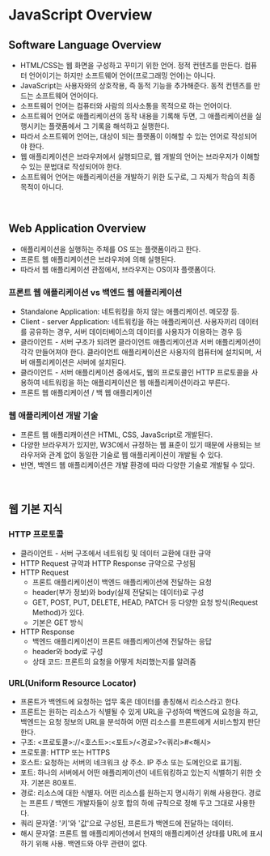 # JavaScript Overview

## Software Language Overview
- HTML/CSS는 웹 화면을 구성하고 꾸미기 위한 언어. 정적 컨텐츠를 만든다. 컴퓨터 언어이기는 하지만 소프트웨어 언어(프로그래밍 언어)는 아니다.
- JavaScript는 사용자와의 상호작용, 즉 동적 기능을 추가해준다. 동적 컨텐츠를 만드는 소프트웨어 언어이다.
- 소프트웨어 언어는 컴퓨터와 사람의 의사소통을 목적으로 하는 언어이다.
- 소프트웨어 언어로 애플리케이션의 동작 내용을 기록해 두면, 그 애플리케이션을 실행시키는 플랫폼에서 그 기록을 해석하고 실행한다.
- 따라서 소프트웨어 언어는, 대상이 되는 플랫폼이 이해할 수 있는 언어로 작성되어야 한다.
- 웹 애플리케이션은 브라우저에서 실행되므로, 웹 개발의 언어는 브라우저가 이해할 수 있는 문법대로 작성되어야 한다.
- 소프트웨어 언어는 애플리케이션을 개발하기 위한 도구로, 그 자체가 학습의 최종 목적이 아니다.

<br>

## Web Application Overview
- 애플리케이션을 실행하는 주체를 OS 또는 플랫폼이라고 한다.
- 프론트 웹 애플리케이션은 브라우저에 의해 실행된다.
- 따라서 웹 애플리케이션 관점에서, 브라우저는 OS이자 플랫폼이다.

### 프론트 웹 애플리케이션 vs 백엔드 웹 애플리케이션
- Standalone Application: 네트워킹을 하지 않는 애플리케이션. 메모장 등.
- Client - server Application: 네트워킹을 하는 애플리케이션. 사용자끼리 데이터를 공유하는 경우, 서버 데이터베이스의 데이터를 사용자가 이용하는 경우 등
- 클라이언트 - 서버 구조가 되려면 클라이언트 애플리케이션과 서버 애플리케이션이 각각 만들어져야 한다. 클라이언트 애플리케이션은 사용자의 컴퓨터에 설치되며, 서버 애플리케이션은 서버에 설치된다.
- 클라이언트 - 서버 애플리케이션 중에서도, 웹의 프로토콜인 HTTP 프로토콜을 사용하여 네트워킹을 하는 애플리케이션은 웹 애플리케이션이라고 부른다.
- 프론트 웹 애플리케이션 / 백 웹 애플리케이션

### 웹 애플리케이션 개발 기술
- 프론트 웹 애플리캐이션은 HTML, CSS, JavaScript로 개발된다.
- 다양한 브라우저가 있지만, W3C에서 규정하는 웹 표준이 있기 때문에 사용되는 브라우저와 관계 없이 동일한 기술로 웹 애플리케이션이 개발될 수 있다.
- 반면, 백엔드 웹 애플리케이션은 개발 환경에 따라 다양한 기술로 개발될 수 있다.

<br>

## 웹 기본 지식
### HTTP 프로토콜
- 클라이언트 - 서버 구조에서 네트워킹 및 데이터 교환에 대한 규약
- HTTP Request 규약과 HTTP Response 규약으로 구성됨
- HTTP Request
    - 프론트 애플리케이션이 백엔드 애플리케이션에 전달하는 요청
    - header(부가 정보)와 body(실제 전달되는 데이터)로 구성
    - GET, POST, PUT, DELETE, HEAD, PATCH 등 다양한 요청 방식(Request Method)가 있다.
    - 기본은 GET 방식
- HTTP Response
    - 백엔드 애플리케이션이 프론트 애플리케이션에 전달하는 응답
    - header와 body로 구성
    - 상태 코드: 프론트의 요청을 어떻게 처리했는지를 알려줌

### URL(Uniform Resource Locator)
- 프론트가 백엔드에 요청하는 업무 혹은 데이터를 총칭해서 리소스라고 한다.
- 프론트는 원하는 리소스가 식별될 수 있게 URL을 구성하여 백엔드에 요청을 하고, 백엔드는 요청 정보의 URL을 분석하여 어떤 리소스를 프론트에게 서비스할지 판단한다.
- 구조: <프로토콜>://<호스트>:<포트>/<경로>?<쿼리>#<해시>
- 프로토콜: HTTP 또는 HTTPS
- 호스트: 요청하는 서버의 네크워크 상 주소. IP 주소 또는 도메인으로 표기됨.
- 포트: 하나의 서버에서 어떤 애플리케이션이 네트워킹하고 있는지 식별하기 위한 숫자. 기본은 80포트.
- 경로: 리소스에 대한 식별자. 어떤 리소스를 원하는지 명시하기 위해 사용한다. 경로는 프론트 / 백엔드 개발자들이 상호 합의 하에 규칙으로 정해 두고 그대로 사용한다.
- 쿼리 문자열: '키'와 '값'으로 구성된, 프론트가 백엔드에 전달하는 데이터.
- 해시 문자열: 프론트 웹 애플리케이션에서 현재의 애플리케이션 상태를 URL에 표시하기 위해 사용. 백엔드와 아무 관련이 없다.